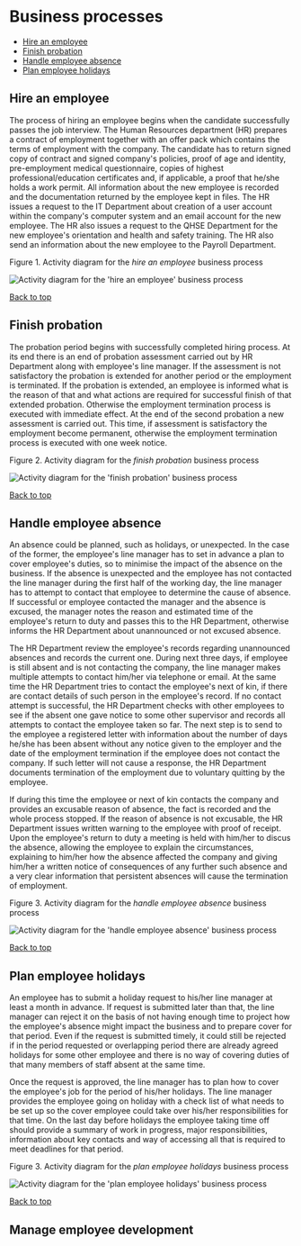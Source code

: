 # Business processes

- [Hire an employee](#hire-an-employee)
- [Finish probation](#finish-probation)
- [Handle employee absence](#handle-employee-absence)
- [Plan employee holidays](#plan-employee-holidays)

## Hire an employee

The process of hiring an employee begins when the candidate successfully passes the job interview. The Human Resources department (HR) prepares a contract of employment together with an offer pack which contains the terms of employment with the company. The candidate has to return signed copy of contract and signed company's policies, proof of age and identity, pre-employment medical questionnaire, copies of highest professional/education certificates and, if applicable, a proof that he/she holds a work permit. All information about the new employee is recorded and the documentation returned by the employee kept in files. The HR issues a request to the IT Department about creation of a user account within the company's computer system and an email account for the new employee. The HR also issues a request to the QHSE Department for the new employee's orientation and health and safety training. The HR also send an information about the new employee to the Payroll Department.

Figure 1. Activity diagram for the _hire an employee_ business process

![Activity diagram for the 'hire an employee' business process](./activity_diagrams/hire_employee.svg)

[Back to top](#business-processes)

## Finish probation

The probation period begins with successfully completed hiring process. At its end there is an end of probation assessment carried out by HR Department along with employee's line manager. If the assessment is not satisfactory the probation is extended for another period or the employment is terminated. If the probation is extended, an employee is informed what is the reason of that and what actions are required for successful finish of that extended probation. Otherwise the employment termination process is executed with immediate effect. At the end of the second probation a new assessment is carried out. This time, if assessment is satisfactory the employment become permanent, otherwise the employment termination process is executed with one week notice.

Figure 2. Activity diagram for the _finish probation_ business process

![Activity diagram for the 'finish probation' business process](./activity_diagrams/finish_probation.svg)

[Back to top](#business-processes)

## Handle employee absence

An absence could be planned, such as holidays, or unexpected. In the case of the former, the employee's line manager has to set in advance a plan to cover employee's duties, so to minimise the impact of the absence on the business. If the absence is unexpected and the employee has not contacted the line manager during the first half of the working day, the line manager has to attempt to contact that employee to determine the cause of absence. If successful or employee contacted the manager and the absence is excused, the manager notes the reason and estimated time of the employee's return to duty and passes this to the HR Department, otherwise informs the HR Department about unannounced or not excused absence.

The HR Department review the employee's records regarding unannounced absences and records the current one. During next three days, if employee is still absent and is not contacting the company, the line manager makes multiple attempts to contact him/her via telephone or email. At the same time the HR Department tries to contact the employee's next of kin, if there are contact details of such person in the employee's record. If no contact attempt is successful, the HR Department checks with other employees to see if the absent one gave notice to some other supervisor and records all attempts to contact the employee taken so far. The next step is to send to the employee a registered letter with information about the number of days he/she has been absent without any notice given to the employer and the date of the employment termination if the employee does not contact the company. If such letter will not cause a response, the HR Department documents termination of the employment due to voluntary quitting by the employee.

If during this time the employee or next of kin contacts the company and provides an excusable reason of absence, the fact is recorded and the whole process stopped. If the reason of absence is not excusable, the HR Department issues written warning to the employee with proof of receipt. Upon the employee's return to duty a meeting is held with him/her to discus the absence, allowing the employee to explain the circumstances, explaining to him/her how the absence affected the company and giving him/her a written notice of consequences of any further such absence and a very clear information that persistent absences will cause the termination of employment.

Figure 3. Activity diagram for the _handle employee absence_ business process

![Activity diagram for the 'handle employee absence' business process](./activity_diagrams/handle_employee_absence.svg)

[Back to top](#business-processes)

## Plan employee holidays

An employee has to submit a holiday request to his/her line manager at least a month in advance. If request is submitted later than that, the line manager can reject it on the basis of not having enough time to project how the employee's absence might impact the business and to prepare cover for that period. Even if the request is submitted timely, it could still be rejected if in the period requested or overlapping period there are already agreed holidays for some other employee and there is no way of covering duties of that many members of staff absent at the same time.

Once the request is approved, the line manager has to plan how to cover the employee's job for the period of his/her holidays. The line manager provides the employee going on holiday with a check list of what needs to be set up so the cover employee could take over his/her responsibilities for that time. On the last day before holidays the employee taking time off should provide a summary of work in progress, major responsibilities, information about key contacts and way of accessing all that is required to meet deadlines for that period.

Figure 3. Activity diagram for the _plan employee holidays_ business process

![Activity diagram for the 'plan employee holidays' business process](./activity_diagrams/plan_employee_holidays.svg)

[Back to top](#business-processes)

## Manage employee development

